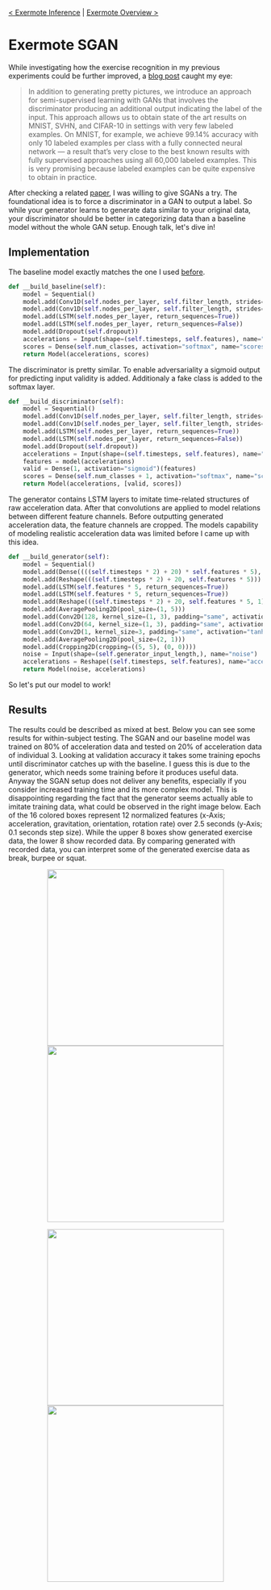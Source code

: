 <a href="https://github.com/Lausbert/Exermote/blob/master/ExermoteInference/README.md">< Exermote Inference</a> | <a href="https://github.com/Lausbert/Exermote">Exermote Overview ></a>

# Exermote SGAN

While investigating how the exercise recognition in my previous experiments could be further improved, a <a href="https://blog.openai.com/generative-models/#contributions"> blog post</a> caught my eye: 

> In addition to generating pretty pictures, we introduce an approach for semi-supervised learning with GANs that involves the discriminator producing an additional output indicating the label of the input. This approach allows us to obtain state of the art results on MNIST, SVHN, and CIFAR-10 in settings with very few labeled examples. On MNIST, for example, we achieve 99.14% accuracy with only 10 labeled examples per class with a fully connected neural network — a result that’s very close to the best known results with fully supervised approaches using all 60,000 labeled examples. This is very promising because labeled examples can be quite expensive to obtain in practice.

After checking a related <a href="https://arxiv.org/abs/1606.01583"> paper</a>, I was willing to give SGANs a try. The foundational idea is to force a discriminator in a GAN to output a label. So while your generator learns to generate data similar to your original data, your discriminator should be better in categorizing data than a baseline model without the whole GAN setup. Enough talk, let's dive in!

## Implementation

The baseline model exactly matches the one I used <a href="https://github.com/Lausbert/Exermote/tree/master/ExermotePreprocessingAndTraining"> before</a>.

```python
def __build_baseline(self):
    model = Sequential()
    model.add(Conv1D(self.nodes_per_layer, self.filter_length, strides=2, activation="relu", input_shape=(self.timesteps, self.features)))
    model.add(Conv1D(self.nodes_per_layer, self.filter_length, strides=1, activation="relu",))
    model.add(LSTM(self.nodes_per_layer, return_sequences=True))
    model.add(LSTM(self.nodes_per_layer, return_sequences=False))
    model.add(Dropout(self.dropout))
    accelerations = Input(shape=(self.timesteps, self.features), name="accelerations")
    scores = Dense(self.num_classes, activation="softmax", name="scores")(model(accelerations))
    return Model(accelerations, scores)
```

The discriminator is pretty similar. To enable adversariality a sigmoid output for predicting input validity is added. Additionaly a fake class is added to the softmax layer.

```python
def __build_discriminator(self):
    model = Sequential()
    model.add(Conv1D(self.nodes_per_layer, self.filter_length, strides=2, activation="relu", input_shape=(self.timesteps, self.features)))
    model.add(Conv1D(self.nodes_per_layer, self.filter_length, strides=1, activation="relu"))
    model.add(LSTM(self.nodes_per_layer, return_sequences=True))
    model.add(LSTM(self.nodes_per_layer, return_sequences=False))
    model.add(Dropout(self.dropout))
    accelerations = Input(shape=(self.timesteps, self.features), name="accelerations")
    features = model(accelerations)
    valid = Dense(1, activation="sigmoid")(features)
    scores = Dense(self.num_classes + 1, activation="softmax", name="scores")(features)
    return Model(accelerations, [valid, scores])
```

The generator contains LSTM layers to imitate time-related structures of raw acceleration data. After that convolutions are applied to model relations between different feature channels. Before outputting generated acceleration data, the feature channels are cropped. The models capability of modeling realistic acceleration data was limited before I came up with this idea.

```python
def __build_generator(self):
    model = Sequential()
    model.add(Dense((((self.timesteps * 2) + 20) * self.features * 5), activation="relu", input_dim=self.generator_input_length))
    model.add(Reshape(((self.timesteps * 2) + 20, self.features * 5)))
    model.add(LSTM(self.features * 5, return_sequences=True))
    model.add(LSTM(self.features * 5, return_sequences=True))
    model.add(Reshape(((self.timesteps * 2) + 20, self.features * 5, 1)))
    model.add(AveragePooling2D(pool_size=(1, 5)))
    model.add(Conv2D(128, kernel_size=(1, 3), padding="same", activation="relu"))
    model.add(Conv2D(64, kernel_size=(1, 3), padding="same", activation="relu"))
    model.add(Conv2D(1, kernel_size=3, padding="same", activation="tanh"))
    model.add(AveragePooling2D(pool_size=(2, 1)))
    model.add(Cropping2D(cropping=((5, 5), (0, 0))))
    noise = Input(shape=(self.generator_input_length,), name="noise")
    accelerations = Reshape((self.timesteps, self.features), name="accelerations")(model(noise))
    return Model(noise, accelerations)
```

So let's put our model to work!

## Results

The results could be described as mixed at best. Below you can see some results for within-subject testing. The SGAN and our baseline model was trained on 80% of acceleration data and tested on 20% of acceleration data of individual 3. Looking at validation accuracy it takes some training epochs until discriminator catches up with the baseline. I guess this is due to the generator, which needs some training before it produces useful data. Anyway the SGAN setup does not deliver any benefits, especially if you consider increased training time and its more complex model. This is disappointing regarding the fact that the generator seems actually able to imitate training data, what could be observed in the right image below. Each of the 16 colored boxes represent 12 normalized features (x-Axis; acceleration, gravitation, orientation, rotation rate) over 2.5 seconds (y-Axis; 0.1 seconds step size). While the upper 8 boxes show generated exercise data, the lower 8 show recorded data. By comparing generated with recorded data, you can interpret some of the generated exercise data as break, burpee or squat.

<p align="center">
<img src="https://github.com/Lausbert/Exermote/blob/master/ExermoteSgan/results/training_on_individual_3_testing_on_individual_3_split_1.0_accuracies.png" width="350">
<img src="https://github.com/Lausbert/Exermote/blob/master/ExermoteSgan/results/training_on_individual_3_testing_on_individual_3_split_1.0_accelerations.png" width="350">
</p>

<p align="center">
<img src="https://github.com/Lausbert/Exermote/blob/master/ExermoteSgan/results/training_on_individual_3_testing_on_individual_3_split_0.6_accuracies.png" width="350">
<img src="https://github.com/Lausbert/Exermote/blob/master/ExermoteSgan/results/training_on_individual_3_testing_on_individual_3_split_0.6_accelerations.png" width="350">
</p>
